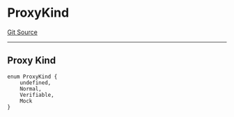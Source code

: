 # ProxyKind
[Git Source](https://github.com/metacontract/mc/blob/8438d83ed04f942f1b69f22b0cb556723d88a8f9/resources/devkit/api-reference/Flattened.sol)

---------------
Proxy Kind
-----------------


```solidity
enum ProxyKind {
    undefined,
    Normal,
    Verifiable,
    Mock
}
```

